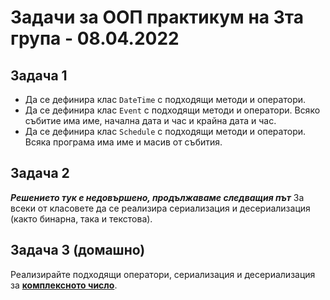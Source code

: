 # Задачи за ООП практикум на 3та група - 08.04.2022

## Задача 1
* Да се дефинира клас `DateTime` с подходящи методи и оператори.
* Да се дефинира клас `Event` с подходящи методи и оператори. Всяко събитие има име, начална дата и час и крайна дата и час.
* Да се дефинира клас `Schedule` с подходящи методи и оператори. Всяка програма има име и масив от събития.

## Задача 2
_**Решението тук е недовършено, продължаваме следващия път**_
За всеки от класовете да се реализира сериализация и десериализация (както бинарна, така и текстова). 

## Задача 3 (домашно)
Реализирайте подходящи оператори, сериализация и десериализация за [**комплексното число**](https://github.com/triffon/oop-2021-22/tree/main/practicum/3/02%20-%2004.03.2022#%D0%B7%D0%B0%D0%B4%D0%B0%D1%87%D0%B0-2-%D0%B4%D0%BE%D0%BC%D0%B0%D1%88%D0%BD%D0%BE).